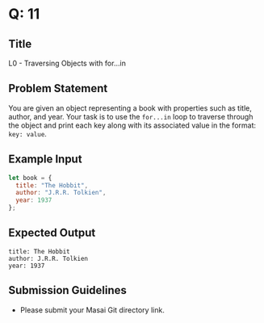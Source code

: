 # Q: 11

## Title
L0 - Traversing Objects with for...in

## Problem Statement
You are given an object representing a book with properties such as title, author, and year. Your task is to use the `for...in` loop to traverse through the object and print each key along with its associated value in the format: `key: value`.

## Example Input
```javascript
let book = {
  title: "The Hobbit",
  author: "J.R.R. Tolkien",
  year: 1937
};
```

## Expected Output
```plaintext
title: The Hobbit
author: J.R.R. Tolkien
year: 1937
```

## Submission Guidelines
- Please submit your Masai Git directory link.

